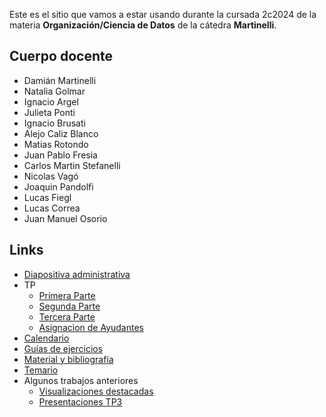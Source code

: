 Este es el sitio que vamos a estar usando durante la cursada 2c2024 de la materia **Organización/Ciencia de Datos** de la cátedra **Martinelli**.

## Cuerpo docente

* Damián Martinelli
* Natalia Golmar
* Ignacio Argel
* Julieta Ponti
* Ignacio Brusati
* Alejo Caliz Blanco
* Matias Rotondo
* Juan Pablo Fresia
* Carlos Martin Stefanelli
* Nicolas Vagó
* Joaquin Pandolfi
* Lucas Fiegl
* Lucas Correa
* Juan Manuel Osorio

## Links

* [Diapositiva administrativa](https://docs.google.com/presentation/d/1nDd3bnu_YrViRGqyInx__iT78UD0DW_ycdj84nVSiQo/edit?usp=sharing)
* TP
  * [Primera Parte](https://docs.google.com/document/d/1pVGBDDmvJOh6RCQa5UOBxK-dY7O_BdBJAMr6uDDCc08/edit?usp=sharing)
  * [Segunda Parte](https://docs.google.com/document/d/1Lu671kmZ6km_pHWJacEAXgIwWGRpQ3OMQgBgxXBdiCs/edit?usp=sharing)
  * [Tercera Parte](https://docs.google.com/document/d/1u_W1KqAwmJbLI8mXJ7S0JTPbat-7987pTGLoaa9tqj8/edit?usp=sharing)
  * [Asignacion de Ayudantes](https://docs.google.com/spreadsheets/d/1y6ns3ZfOYN_f7DhP9AsBIhedBfWN21cbY9LjD0Y_OYo/edit?usp=sharing)  
* [Calendario](calendario_2025_1c.md)
* [Guías de ejercicios](/guias)
* [Material y bibliografía](materiales.md)
* [Temario](temario.md)
* Algunos trabajos anteriores
  * [Visualizaciones destacadas](visualizaciones.md)
  * [Presentaciones TP3](tps4.md)
